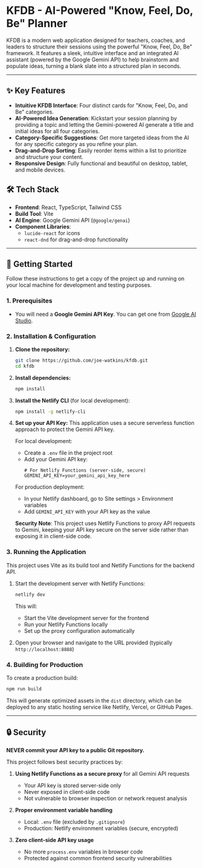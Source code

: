 # KFDB - AI-Powered "Know, Feel, Do, Be" Planner

KFDB is a modern web application designed for teachers, coaches, and leaders to structure their sessions using the powerful "Know, Feel, Do, Be" framework. It features a sleek, intuitive interface and an integrated AI assistant (powered by the Google Gemini API) to help brainstorm and populate ideas, turning a blank slate into a structured plan in seconds.

---

## ✨ Key Features

-   **Intuitive KFDB Interface**: Four distinct cards for "Know, Feel, Do, and Be" categories.
-   **AI-Powered Idea Generation**: Kickstart your session planning by providing a topic and letting the Gemini-powered AI generate a title and initial ideas for all four categories.
-   **Category-Specific Suggestions**: Get more targeted ideas from the AI for any specific category as you refine your plan.
-   **Drag-and-Drop Sorting**: Easily reorder items within a list to prioritize and structure your content.
-   **Responsive Design**: Fully functional and beautiful on desktop, tablet, and mobile devices.

## 🛠️ Tech Stack

-   **Frontend**: React, TypeScript, Tailwind CSS
-   **Build Tool**: Vite
-   **AI Engine**: Google Gemini API (`@google/genai`)
-   **Component Libraries**:
    -   `lucide-react` for icons
    -   `react-dnd` for drag-and-drop functionality

---

## 🚀 Getting Started

Follow these instructions to get a copy of the project up and running on your local machine for development and testing purposes.

### 1. Prerequisites

-   You will need a **Google Gemini API Key**. You can get one from [Google AI Studio](https://aistudio.google.com/app/apikey).

### 2. Installation & Configuration

1.  **Clone the repository:**
    ```sh
    git clone https://github.com/joe-watkins/kfdb.git
    cd kfdb
    ```

2.  **Install dependencies:**
    ```sh
    npm install
    ```

3.  **Install the Netlify CLI** (for local development):
    ```sh
    npm install -g netlify-cli
    ```

4.  **Set up your API Key:**
    This application uses a secure serverless function approach to protect the Gemini API key.

    For local development:
    - Create a `.env` file in the project root
    - Add your Gemini API key:
      ```
      # For Netlify Functions (server-side, secure)
      GEMINI_API_KEY=your_gemini_api_key_here
      ```

    For production deployment:
    - In your Netlify dashboard, go to Site settings > Environment variables
    - Add `GEMINI_API_KEY` with your API key as the value

    **Security Note**: This project uses Netlify Functions to proxy API requests to Gemini, keeping your API key secure on the server side rather than exposing it in client-side code.

### 3. Running the Application

This project uses Vite as its build tool and Netlify Functions for the backend API.

1.  Start the development server with Netlify Functions:
    ```sh
    netlify dev
    ```

    This will:
    - Start the Vite development server for the frontend
    - Run your Netlify Functions locally
    - Set up the proxy configuration automatically

2.  Open your browser and navigate to the URL provided (typically `http://localhost:8888`)

### 4. Building for Production

To create a production build:

```sh
npm run build
```

This will generate optimized assets in the `dist` directory, which can be deployed to any static hosting service like Netlify, Vercel, or GitHub Pages.

---

## 🔒 Security

**NEVER commit your API key to a public Git repository.**

This project follows best security practices by:

1. **Using Netlify Functions as a secure proxy** for all Gemini API requests
   - Your API key is stored server-side only
   - Never exposed in client-side code
   - Not vulnerable to browser inspection or network request analysis
   
2. **Proper environment variable handling**
   - Local: `.env` file (excluded by `.gitignore`)
   - Production: Netlify environment variables (secure, encrypted)

3. **Zero client-side API key usage**
   - No more `process.env` variables in browser code
   - Protected against common frontend security vulnerabilities
